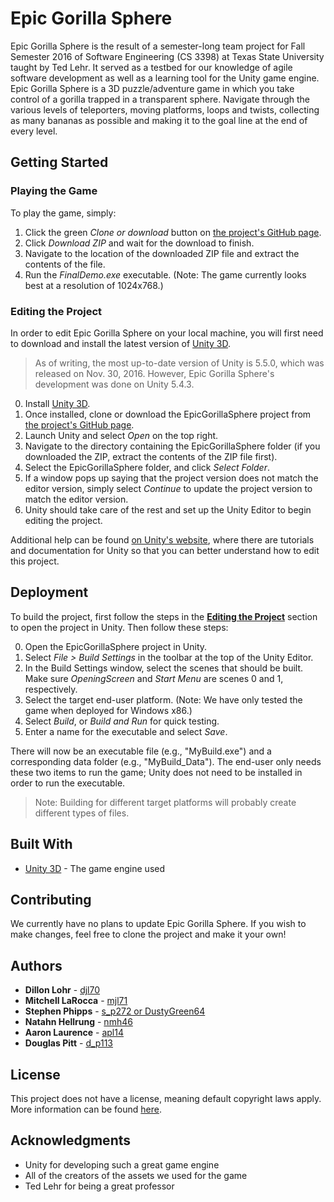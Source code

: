 # Epic Gorilla Sphere

Epic Gorilla Sphere is the result of a semester-long team project for Fall Semester 2016 of Software Engineering (CS 3398) at Texas State University taught by Ted Lehr.
It served as a testbed for our knowledge of agile software development as well as a learning tool for the Unity game engine. 
Epic Gorilla Sphere is a 3D puzzle/adventure game in which you take control of a gorilla trapped in a transparent sphere.
Navigate through the various levels of teleporters, moving platforms, loops and twists, collecting as many bananas as possible and making it to the goal line at the end of every level. 

## Getting Started

### Playing the Game

To play the game, simply:

1. Click the green *Clone or download* button on [the project's GitHub page](https://github.com/CS3398-Cobalt-Salutations/EpicGorillaSphere).
2. Click *Download ZIP* and wait for the download to finish.
3. Navigate to the location of the downloaded ZIP file and extract the contents of the file.
4. Run the *FinalDemo.exe* executable. (Note: The game currently looks best at a resolution of 1024x768.)

### Editing the Project

In order to edit Epic Gorilla Sphere on your local machine, you will first need to download and install the latest version of [Unity 3D](https://unity3d.com/get-unity/download).
>As of writing, the most up-to-date version of Unity is 5.5.0, which was released on Nov. 30, 2016. However, Epic Gorilla Sphere's development was done on Unity 5.4.3.

0. Install [Unity 3D](https://unity3d.com/get-unity/download).
1. Once installed, clone or download the EpicGorillaSphere project from [the project's GitHub page](https://github.com/CS3398-Cobalt-Salutations/EpicGorillaSphere).
2. Launch Unity and select *Open* on the top right.
3. Navigate to the directory containing the EpicGorillaSphere folder (if you downloaded the ZIP, extract the contents of the ZIP file first).
4. Select the EpicGorillaSphere folder, and click *Select Folder*.
5. If a window pops up saying that the project version does not match the editor version, simply select *Continue* to update the project version to match the editor version.
6. Unity should take care of the rest and set up the Unity Editor to begin editing the project.

Additional help can be found [on Unity's website](https://unity3d.com/learn), where there are tutorials and documentation for Unity so that you can better understand how to edit this project.

## Deployment

To build the project, first follow the steps in the [**Editing the Project**](https://github.com/CS3398-Cobalt-Salutations/EpicGorillaSphere#editing-the-project) section to open the project in Unity. Then follow these steps:

0. Open the EpicGorillaSphere project in Unity.
1. Select *File > Build Settings* in the toolbar at the top of the Unity Editor.
2. In the Build Settings window, select the scenes that should be built. Make sure *OpeningScreen* and *Start Menu* are scenes 0 and 1, respectively.
3. Select the target end-user platform. (Note: We have only tested the game when deployed for Windows x86.)
4. Select *Build*, or *Build and Run* for quick testing.
5. Enter a name for the executable and select *Save*.

There will now be an executable file (e.g., "MyBuild.exe") and a corresponding data folder (e.g., "MyBuild_Data"). The end-user only needs these two items to run the game; Unity does not need to be installed in order to run the executable.
>Note: Building for different target platforms will probably create different types of files.

## Built With

* [Unity 3D](https://unity3d.com/) - The game engine used

## Contributing

We currently have no plans to update Epic Gorilla Sphere. If you wish to make changes, feel free to clone the project and make it your own!

## Authors

* **Dillon Lohr** - [djl70](https://github.com/djl70)
* **Mitchell LaRocca** - [mjl71](https://github.com/mjl71)
* **Stephen Phipps** - [s_p272 or DustyGreen64](https://github.com/DustyGreen64)
* **Natahn Hellrung** - [nmh46](https://github.com/nmh46)
* **Aaron Laurence** - [apl14](http://github.com/apl14)
* **Douglas Pitt** - [d_p113](https://github.com/dp113)
## License

This project does not have a license, meaning default copyright laws apply. More information can be found [here](https://help.github.com/articles/open-source-licensing/).

## Acknowledgments

* Unity for developing such a great game engine
* All of the creators of the assets we used for the game
* Ted Lehr for being a great professor

